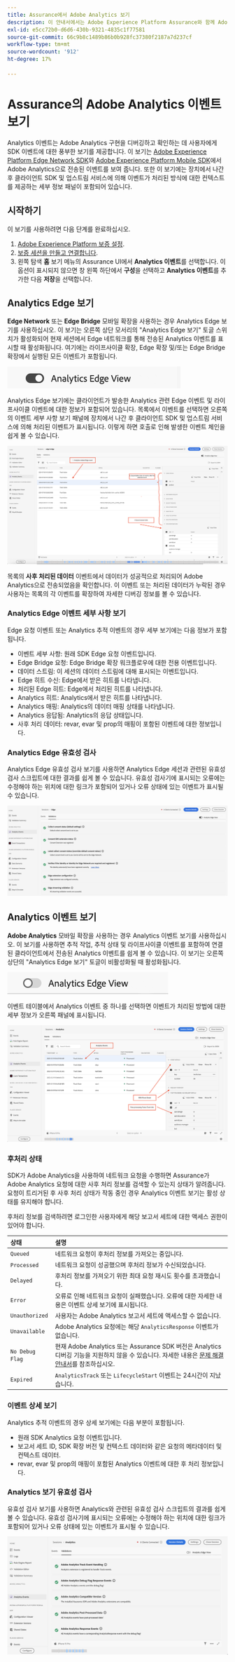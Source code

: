 ```yaml
---
title: Assurance에서 Adobe Analytics 보기
description: 이 안내서에서는 Adobe Experience Platform Assurance와 함께 Adobe Analytics를 사용하는 방법을 설명합니다.
exl-id: e5cc72b0-d6d6-430b-9321-4835c1f77581
source-git-commit: 66c9b8c1489b86b0b928fc37380f2187a7d237cf
workflow-type: tm+mt
source-wordcount: '912'
ht-degree: 17%

---
```


# Assurance의 Adobe Analytics 이벤트 보기

Analytics 이벤트는 Adobe Analytics 구현을 디버깅하고 확인하는 데 사용자에게 SDK 이벤트에 대한 풍부한 보기를 제공합니다. 이 보기는 [Adobe Experience Platform Edge Network SDK](https://developer.adobe.com/client-sdks/edge/edge-network/)와 [Adobe Experience Platform Mobile SDK](https://developer.adobe.com/client-sdks/solution/adobe-analytics/)에서 Adobe Analytics으로 전송된 이벤트를 보여 줍니다. 또한 이 보기에는 장치에서 나간 후 클라이언트 SDK 및 업스트림 서비스에 의해 이벤트가 처리된 방식에 대한 컨텍스트를 제공하는 세부 정보 패널이 포함되어 있습니다.

## 시작하기

이 보기를 사용하려면 다음 단계를 완료하십시오.

1. [Adobe Experience Platform 보증 설정](../tutorials/implement-assurance.md).
2. [보증 세션을 만들고 연결합니다](../tutorials/using-assurance.md).
3. 왼쪽 탐색 **홈** 보기 메뉴의 Assurance UI에서 **Analytics 이벤트**&#x200B;를 선택합니다. 이 옵션이 표시되지 않으면 창 왼쪽 하단에서 **구성**&#x200B;을 선택하고 **Analytics 이벤트**&#x200B;를 추가한 다음 **저장**&#x200B;을 선택합니다.

## Analytics Edge 보기

**Edge Network** 또는 **Edge Bridge** 모바일 확장을 사용하는 경우 Analytics Edge 보기를 사용하십시오. 이 보기는 오른쪽 상단 모서리의 &quot;Analytics Edge 보기&quot; 토글 스위치가 활성화되어 현재 세션에서 Edge 네트워크를 통해 전송된 Analytics 이벤트를 표시할 때 활성화됩니다. 여기에는 라이프사이클 확장, Edge 확장 및/또는 Edge Bridge 확장에서 실행된 모든 이벤트가 포함됩니다.

![Analytics Edge 보기로 전환되는 전환을 보여 주는 이미지입니다.](./images/adobe-analytics/edge-analytics-view-toggle.png)

Analytics Edge 보기에는 클라이언트가 발송한 Analytics 관련 Edge 이벤트 및 라이프사이클 이벤트에 대한 정보가 포함되어 있습니다. 목록에서 이벤트를 선택하면 오른쪽의 이벤트 세부 사항 보기 패널에 장치에서 나간 후 클라이언트 SDK 및 업스트림 서비스에 의해 처리된 이벤트가 표시됩니다. 이렇게 하면 호출로 인해 발생한 이벤트 체인을 쉽게 볼 수 있습니다.

![Edge Bridge 시나리오에 대한 Analytics Edge 보기에서 다른 구성 요소를 보여 주는 이미지입니다.](./images/adobe-analytics/edgebridge-analytics-events.png)

목록의 **사후 처리된 데이터** 이벤트에서 데이터가 성공적으로 처리되어 Adobe Analytics으로 전송되었음을 확인합니다. 이 이벤트 또는 처리된 데이터가 누락된 경우 사용자는 목록의 각 이벤트를 확장하여 자세한 디버깅 정보를 볼 수 있습니다.

### Analytics Edge 이벤트 세부 사항 보기

Edge 요청 이벤트 또는 Analytics 추적 이벤트의 경우 세부 보기에는 다음 정보가 포함됩니다.

* 이벤트 세부 사항: 원래 SDK Edge 요청 이벤트입니다.
* Edge Bridge 요청: Edge Bridge 확장 워크플로우에 대한 전용 이벤트입니다.
* 데이터 스트림: 이 세션의 데이터 스트림에 대해 표시되는 이벤트입니다.
* Edge 히트 수신: Edge에서 받은 히트를 나타냅니다.
* 처리된 Edge 히트: Edge에서 처리된 히트를 나타냅니다.
* Analytics 히트: Analytics에서 받은 히트를 나타냅니다.
* Analytics 매핑: Analytics의 데이터 매핑 상태를 나타냅니다.
* Analytics 응답됨: Analytics의 응답 상태입니다.
* 사후 처리 데이터: revar, evar 및 prop의 매핑이 포함된 이벤트에 대한 정보입니다.

### Analytics Edge 유효성 검사

Analytics Edge 유효성 검사 보기를 사용하면 Analytics Edge 세션과 관련된 유효성 검사 스크립트에 대한 결과를 쉽게 볼 수 있습니다. 유효성 검사기에 표시되는 오류에는 수정해야 하는 위치에 대한 링크가 포함되어 있거나 오류 상태에 있는 이벤트가 표시될 수 있습니다.

![Analytics Edge 보기에서 유효성 검사기 탭을 표시하는 이미지입니다.](./images/adobe-analytics/edge-analytics-validation-view.png)

## Analytics 이벤트 보기

**Adobe Analytics** 모바일 확장을 사용하는 경우 Analytics 이벤트 보기를 사용하십시오. 이 보기를 사용하면 추적 작업, 추적 상태 및 라이프사이클 이벤트를 포함하여 연결된 클라이언트에서 전송된 Analytics 이벤트를 쉽게 볼 수 있습니다. 이 보기는 오른쪽 상단의 &quot;Analytics Edge 보기&quot; 토글이 비활성화될 때 활성화됩니다.

![Analytics 보기로 전환되는 전환을 보여 주는 이미지입니다.](./images/adobe-analytics/direct-analytics-view-toggle-button.png)

이벤트 테이블에서 Analytics 이벤트 중 하나를 선택하면 이벤트가 처리된 방법에 대한 세부 정보가 오른쪽 패널에 표시됩니다.

![Analytics 이벤트 보기에서 다른 구성 요소를 보여 주는 이미지입니다.](./images/adobe-analytics/analytics-events.png)

### 후처리 상태

SDK가 Adobe Analytics을 사용하여 네트워크 요청을 수행하면 Assurance가 Adobe Analytics 요청에 대한 사후 처리 정보를 검색할 수 있는지 상태가 알려줍니다. 요청이 트리거된 후 사후 처리 상태가 작동 중인 경우 Analytics 이벤트 보기는 활성 상태를 유지해야 합니다.

후처리 정보를 검색하려면 로그인한 사용자에게 해당 보고서 세트에 대한 액세스 권한이 있어야 합니다.

| 상태 | 설명 |
| :----- | :---------- |
| `Queued` | 네트워크 요청이 후처리 정보를 가져오는 중입니다. |
| `Processed` | 네트워크 요청이 성공했으며 후처리 정보가 수신되었습니다. |
| `Delayed` | 후처리 정보를 가져오기 위한 최대 요청 재시도 횟수를 초과했습니다. |
| `Error` | 오류로 인해 네트워크 요청이 실패했습니다. 오류에 대한 자세한 내용은 이벤트 상세 보기에 표시됩니다. |
| `Unauthorized` | 사용자는 Adobe Analytics 보고서 세트에 액세스할 수 없습니다. |
| `Unavailable` | Adobe Analytics 요청에는 해당 `AnalyticsResponse` 이벤트가 없습니다. |
| `No Debug Flag` | 현재 Adobe Analytics 또는 Assurance SDK 버전은 Analytics 디버깅 기능을 지원하지 않을 수 있습니다. 자세한 내용은 [문제 해결 안내서](../troubleshooting.md)를 참조하십시오. |
| `Expired` | `AnalyticsTrack` 또는 `LifecycleStart` 이벤트는 24시간이 지났습니다. |

### 이벤트 상세 보기

Analytics 추적 이벤트의 경우 상세 보기에는 다음 부분이 포함됩니다.

* 원래 SDK Analytics 요청 이벤트입니다.
* 보고서 세트 ID, SDK 확장 버전 및 컨텍스트 데이터와 같은 요청의 메타데이터 및 컨텍스트 데이터.
* revar, evar 및 prop의 매핑이 포함된 Analytics 이벤트에 대한 후 처리 정보입니다.

### Analytics 보기 유효성 검사

유효성 검사 보기를 사용하면 Analytics와 관련된 유효성 검사 스크립트의 결과를 쉽게 볼 수 있습니다. 유효성 검사기에 표시되는 오류에는 수정해야 하는 위치에 대한 링크가 포함되어 있거나 오류 상태에 있는 이벤트가 표시될 수 있습니다.

![Analytics 보기에서 유효성 검사기 탭을 표시하는 이미지입니다.](./images/adobe-analytics/analytics-validation-view.png)
